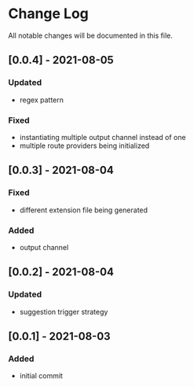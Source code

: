 # Change Log

All notable changes will be documented in this file.

## [0.0.4] - 2021-08-05

### Updated

- regex pattern

### Fixed

- instantiating multiple output channel instead of one
- multiple route providers being initialized

## [0.0.3] - 2021-08-04

### Fixed

- different extension file being generated

### Added

- output channel

## [0.0.2] - 2021-08-04

### Updated

- suggestion trigger strategy

## [0.0.1] - 2021-08-03

### Added

- initial commit
